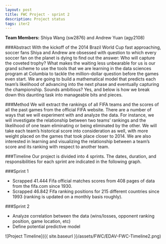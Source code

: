 ```yaml
---
layout: post
title: FWC Project - sprint 2
description: Project status
tags: iter2
---
```


**Team Members:** Shiya Wang (sw2876) and Andrew Yuan (agy2108)

###Abstract
With the kickoff of the 2014 Brazil World Cup fast approaching, soccer fans Shiya and Andrew are obsessed with question to which every soccer fan on the planet is dying to find out the answer: Who will capture the coveted trophy? What makes the waiting less unbearable for us is our grand scheme to use the tools that we are learning in the data sciences program at Columbia to tackle the million-dollar question before the games even start. We are going to build a mathematical model that predicts each team’s likelihood of advancing into the next phase and eventually capturing the championship. Sounds ambitious? Yes, and below is how we break down this daunting task into manageable bits and pieces. 

###Method
We will extract the rankings of all FIFA teams and the scores of all the past games from the official FIFA website. There are a number of ways that we will experiment with and analyze the data. For instance, we will investigate the relationship between two teams’ rankings and the likelihood of one team eliminating or being eliminated by the other. We will take each team’s historical score into consideration as well, with more weight placed on the games that took place closer to 2014. We are also interested in learning and visualizing the relationship between a team’s score and its ranking with respect to another team. 

###Timeline
Our project is divided into 4 sprints. The dates, duration, and responsibilities for each sprint are indicated in the following graph.


###Sprint 1
* Scrapped 41.444 Fifa official matches scores from 408 pages of data from the fifa.com since 1930.
* Scrapped 46.842 Fifa ranking positions for 215 different countries since 1993 (ranking is updated on a monthly basis roughly).

###Sprint 2
* Analyze correlation between the data (wins/losses, opponent ranking position, game location, etc)
* Define potential predictive model

![Project Timeline]({{ site.baseurl }}/assets/FWC/EDAV-FWC-Timeline2.png)



